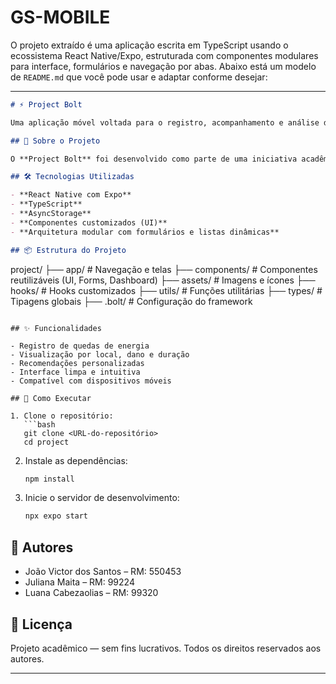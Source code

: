 # GS-MOBILE
O projeto extraído é uma aplicação escrita em TypeScript usando o ecossistema React Native/Expo, estruturada com componentes modulares para interface, formulários e navegação por abas. Abaixo está um modelo de `README.md` que você pode usar e adaptar conforme desejar:

---

```markdown
# ⚡ Project Bolt

Uma aplicação móvel voltada para o registro, acompanhamento e análise de quedas de energia, com foco em resiliência e resposta rápida a incidentes em tempo real.

## 📱 Sobre o Projeto

O **Project Bolt** foi desenvolvido como parte de uma iniciativa acadêmica para criar soluções tecnológicas que auxiliem em tempos de crise energética. A aplicação permite que usuários registrem apagões, acompanhem danos reportados, locais afetados e recebam recomendações de mitigação.

## 🛠️ Tecnologias Utilizadas

- **React Native com Expo**
- **TypeScript**
- **AsyncStorage**
- **Componentes customizados (UI)**
- **Arquitetura modular com formulários e listas dinâmicas**

## 📦 Estrutura do Projeto

```

project/
├── app/                      # Navegação e telas
├── components/              # Componentes reutilizáveis (UI, Forms, Dashboard)
├── assets/                  # Imagens e ícones
├── hooks/                   # Hooks customizados
├── utils/                   # Funções utilitárias
├── types/                   # Tipagens globais
├── .bolt/                   # Configuração do framework

````

## ✨ Funcionalidades

- Registro de quedas de energia
- Visualização por local, dano e duração
- Recomendações personalizadas
- Interface limpa e intuitiva
- Compatível com dispositivos móveis

## 🚀 Como Executar

1. Clone o repositório:
   ```bash
   git clone <URL-do-repositório>
   cd project
````

2. Instale as dependências:

   ```bash
   npm install
   ```

3. Inicie o servidor de desenvolvimento:

   ```bash
   npx expo start
   ```

## 👥 Autores

* João Victor dos Santos – RM: 550453
* Juliana Maita – RM: 99224
* Luana Cabezaolias – RM: 99320

## 📄 Licença

Projeto acadêmico — sem fins lucrativos.
Todos os direitos reservados aos autores.

---


